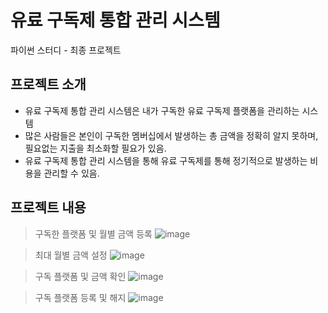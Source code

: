 # 유료 구독제 통합 관리 시스템

파이썬 스터디 - 최종 프로젝트

## 프로젝트 소개

- 유료 구독제 통합 관리 시스템은 내가 구독한 유료 구독제 플랫폼을 관리하는 시스템
- 많은 사람들은 본인이 구독한 멤버십에서 발생하는 총 금액을 정확히 알지 못하며, 필요없는 지출을 최소화할 필요가 있음.
- 유료 구독제 통합 관리 시스템을 통해 유료 구독제를 통해 정기적으로 발생하는 비용을 관리할 수 있음. 

## 프로젝트 내용

> 구독한 플랫폼 및 월별 금액 등록
![image](https://github.com/minsuk1003/Paid-Subscription-Management-System/assets/63490319/06a68b0b-1887-48c2-be3a-e8c7e563d30e)

> 최대 월별 금액 설정
![image](https://github.com/minsuk1003/Paid-Subscription-Management-System/assets/63490319/f03fc854-a313-4259-b043-56cc07f1d144)

> 구독 플랫폼 및 금액 확인
![image](https://github.com/minsuk1003/Paid-Subscription-Management-System/assets/63490319/360e5d04-7362-473e-80d4-c505be46a033)

> 구독 플랫폼 등록 및 해지
![image](https://github.com/minsuk1003/Paid-Subscription-Management-System/assets/63490319/c661b15b-ab97-422e-8b55-a5e150d430f2)

